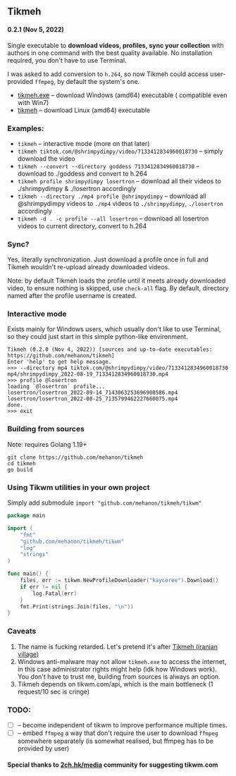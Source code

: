 ## Tikmeh

#### 0.2.1 (Nov 5, 2022)

Single executable to **download videos, profiles, sync your collection** with authors in one command with the best
quality available.
No installation required, you don't have to use Terminal.

I was asked to add conversion to `h.264`, so now Tikmeh could access user-provided `ffmpeg`, by default the system's
one.

- [tikmeh.exe](https://github.com/mehanon/tikmeh/raw/main/build/tikmeh.exe) – download Windows (amd64) executable (
  compatible even with Win7)
- [tikmeh](https://github.com/mehanon/tikmeh/raw/main/build/tikmeh) – download Linux (amd64) executable

### Examples:

- `tikmeh`  – interactive mode (more on that later)
- `tikmeh tiktok.com/@shrimpydimpy/video/7133412834960018730` – simply download the video
- `tikmeh --convert --directory goddess 7133412834960018730` – download to ./goddess and convert to h.264
- `tikmeh profile shrimpydimpy losertron` – download all their videos to ./shrimpydimpy & ./losertron accordingly
- `tikmeh --directory ./mp4 profile @shrimpydimpy` – download all @shrimpydimpy videos to `./mp4`
  videos to `./shrimpydimpy`, `./losertron` accordingly
- `tikmeh -d . -c profile --all losertron` – download all losertron videos to current directory, convert to h.264

### Sync?

Yes, literally synchronization. Just download a profile once in full and Tikmeh wouldn't re-upload already downloaded
videos.

Note: by default Tikmeh loads the profile until it meets already downloaded video,
to ensure nothing is skipped, use `check-all` flag.
By default, directory named after the profile username is created.

### Interactive mode

Exists mainly for Windows users, which usually don't like to use Terminal, so they could just start in this
simple python-like environment.

```
Tikmeh (0.2.0 (Nov 4, 2022)) [sources and up-to-date executables: https://github.com/mehanon/tikmeh]
Enter 'help' to get help message.
>>> --directory mp4 tiktok.com/@shrimpydimpy/video/7133412834960018730
mp4/shrimpydimpy_2022-08-19_7133412834960018730.mp4
>>> profile @losertron
loading `@losertron` profile...
losertron/losertron_2022-09-14_7143063253696908586.mp4
losertron/losertron_2022-08-25_7135799462227660075.mp4
done.
>>> exit
```

### Building from sources

Note: requires Golang 1.19+

```shell
git clone https://github.com/mehanon/tikmeh
cd tikmeh
go build
```

### Using Tikwm utilities in your own project

Simply add submodule `import "github.com/mehanon/tikmeh/tikwm"`

```go
package main

import (
	"fmt"
	"github.com/mehanon/tikmeh/tikwm"
	"log"
	"strings"
)

func main() {
	files, err := tikwm.NewProfileDownloader("kaycoree").Download()
	if err != nil {
		log.Fatal(err)
	}
	fmt.Print(strings.Join(files, "\n"))
}

```

### Caveats

1. The name is fucking retarded. Let's pretend it's
   after [Tikmeh (iranian village)](https://en.wikipedia.org/wiki/Tikmeh_Kord)
2. Windows anti-malware may not allow `tikmeh.exe` to access the internet, in this case administrator rights might
   help (idk how Windows work).
   You don't have to trust me, building from sources is always an option.
3. Tikmeh depends on tikwm.com/api, which is the main bottleneck (1 request/10 sec is cringe)

### TODO:

- [ ] – become independent of tikwm to improve performance multiple times.
- [ ] – embed `ffmpeg` a way that don't require the user to download `ffmpeg` somewhere separately
  (is somewhat realised, but ffmpeg has to be provided by user)

#### Special thanks to [2ch.hk/media](https://2ch.hk/media) community for suggesting tikwm.com
